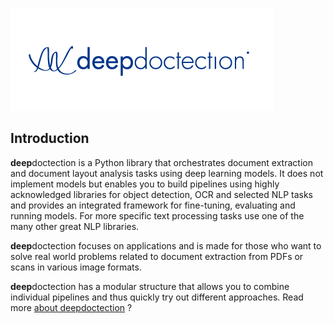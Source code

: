 
![](./tutorials/_imgs/dd_logo.png) 

## Introduction

**deep**doctection is a Python library that orchestrates document extraction and document layout analysis tasks using
deep learning models. It does not implement models but enables you to build pipelines using highly acknowledged
libraries for object detection, OCR and selected NLP tasks and provides an integrated framework for fine-tuning,
evaluating and running models. For more specific text processing tasks use one of the many other great NLP libraries.

**deep**doctection focuses on applications and is made for those who want to solve real world problems related to
document extraction from PDFs or scans in various image formats.


**deep**doctection has a modular structure that allows you to combine individual pipelines and thus quickly try out
different approaches. Read more [about deepdoctection](why.md) ?
